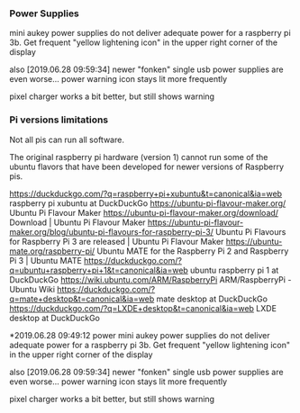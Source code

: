 ### Power Supplies
mini aukey power supplies do not deliver adequate power for a raspberry pi 3b. Get frequent "yellow lightening icon" in the upper right corner of the display

also [2019.06.28 09:59:34]
newer "fonken" single usb power supplies are even worse... power warning icon stays lit more frequently

pixel charger works a bit better, but still shows warning


### Pi versions limitations

Not all pis can run all software. 

The original raspberry pi hardware (version 1) cannot run some of the ubuntu flavors that have been developed for newer versions of Raspberry pis.

https://duckduckgo.com/?q=raspberry+pi+xubuntu&t=canonical&ia=web
raspberry pi xubuntu at DuckDuckGo
https://ubuntu-pi-flavour-maker.org/
Ubuntu Pi Flavour Maker
https://ubuntu-pi-flavour-maker.org/download/
Download | Ubuntu Pi Flavour Maker
https://ubuntu-pi-flavour-maker.org/blog/ubuntu-pi-flavours-for-raspberry-pi-3/
Ubuntu Pi Flavours for Raspberry Pi 3 are released | Ubuntu Pi Flavour Maker
https://ubuntu-mate.org/raspberry-pi/
Ubuntu MATE for the Raspberry Pi 2 and Raspberry Pi 3 | Ubuntu MATE
https://duckduckgo.com/?q=ubuntu+raspberry+pi+1&t=canonical&ia=web
ubuntu raspberry pi 1 at DuckDuckGo
https://wiki.ubuntu.com/ARM/RaspberryPi
ARM/RaspberryPi - Ubuntu Wiki
https://duckduckgo.com/?q=mate+desktop&t=canonical&ia=web
mate desktop at DuckDuckGo
https://duckduckgo.com/?q=LXDE+desktop&t=canonical&ia=web
LXDE desktop at DuckDuckGo


*2019.06.28 09:49:12 power
mini aukey power supplies do not deliver adequate power for a raspberry pi 3b. Get frequent "yellow lightening icon" in the upper right corner of the display

also [2019.06.28 09:59:34]
newer "fonken" single usb power supplies are even worse... power warning icon stays lit more frequently

pixel charger works a bit better, but still shows warning

